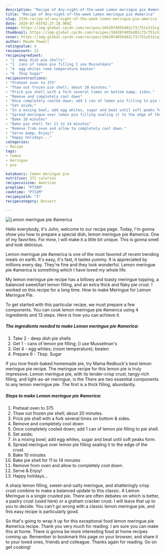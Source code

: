 ```yaml
---
description: "Recipe of Any-night-of-the-week Lemon meringue pie #america"
title: "Recipe of Any-night-of-the-week Lemon meringue pie #america"
slug: 2336-recipe-of-any-night-of-the-week-lemon-meringue-pie-america
date: 2020-07-05T02:37:28.968Z
image: https://img-global.cpcdn.com/recipes/104207405bd82c73/751x532cq70/lemon-meringue-pie-america-recipe-main-photo.jpg
thumbnail: https://img-global.cpcdn.com/recipes/104207405bd82c73/751x532cq70/lemon-meringue-pie-america-recipe-main-photo.jpg
cover: https://img-global.cpcdn.com/recipes/104207405bd82c73/751x532cq70/lemon-meringue-pie-america-recipe-main-photo.jpg
author: Maude Powell
ratingvalue: 4
reviewcount: 13
recipeingredient:
- "2  deep dish pie shells"
- "1  cans of lemon pie filling I use Musselmans"
- "4  egg whites room temperature beaten"
- "6  Tbsp Sugar"
recipeinstructions:
- "Preheat oven to 375"
- "Thaw out frozen pie shell; about 20 minutes."
- "Prick pie shell with a fork several times on bottom &amp; sides."
- "Remove and completely cool down"
- "Once completely cooled down; add 1 can of lemon pie filling to pie shell."
- "Set aside;"
- "In a mixing bowl; add egg whites, sugar and beat until soft peaks form."
- "Spread meringue over lemon pie filling sealing it to the edge of the crust."
- "Bake 10 minutes"
- "Bake pie shell for 11 to 14 minutes"
- "Remove from oven and allow to completely cool down."
- "Serve &amp; Enjoy!"
- "Happy holidays..."
categories:
- Recipe
tags:
- lemon
- meringue
- pie

katakunci: lemon meringue pie 
nutrition: 271 calories
recipecuisine: American
preptime: "PT26M"
cooktime: "PT32M"
recipeyield: "3"
recipecategory: Dessert

---
```



![Lemon meringue pie #america](https://img-global.cpcdn.com/recipes/104207405bd82c73/751x532cq70/lemon-meringue-pie-america-recipe-main-photo.jpg)

Hello everybody, it's John, welcome to our recipe page. Today, I'm gonna show you how to prepare a special dish, lemon meringue pie #america. One of my favorites. For mine, I will make it a little bit unique. This is gonna smell and look delicious.

Lemon meringue pie #america is one of the most favored of recent trending meals on earth. It's easy, it's fast, it tastes yummy. It is appreciated by millions every day. They're fine and they look wonderful. Lemon meringue pie #america is something which I have loved my whole life.

My lemon meringue pie recipe has a billowy and toasty meringue topping, a balanced sweet/tart lemon filling, and an extra thick and flaky pie crust. I worked on this recipe for a long time. How to make Meringue for Lemon Meringue Pie.


To get started with this particular recipe, we must prepare a few components. You can cook lemon meringue pie #america using 4 ingredients and 13 steps. Here is how you can achieve it.

<!--inarticleads1-->

##### The ingredients needed to make Lemon meringue pie #america:

1. Take 2 - deep dish pie shells
1. Get 1 - cans of lemon pie filling; [I use Musselman&#39;s
1. Get 4 - egg whites; (room temperature); beaten
1. Prepare 6 - Tbsp. Sugar


If you love fresh-baked homemade pie, try Mama Redbuck&#39;s best lemon meringue pie recipe. The meringue recipe for this lemon pie is truly impressive. Lemon meringue pie, with its tender-crisp crust, tangy-rich filling, and light-as-air meringue, is the There are two essential components to any lemon meringue pie. The first is a thick filling, abundantly. 

<!--inarticleads2-->

##### Steps to make Lemon meringue pie #america:

1. Preheat oven to 375
1. Thaw out frozen pie shell; about 20 minutes.
1. Prick pie shell with a fork several times on bottom &amp; sides.
1. Remove and completely cool down
1. Once completely cooled down; add 1 can of lemon pie filling to pie shell.
1. Set aside;
1. In a mixing bowl; add egg whites, sugar and beat until soft peaks form.
1. Spread meringue over lemon pie filling sealing it to the edge of the crust.
1. Bake 10 minutes
1. Bake pie shell for 11 to 14 minutes
1. Remove from oven and allow to completely cool down.
1. Serve &amp; Enjoy!
1. Happy holidays...


A sharp lemon filling, sweet-and-salty meringue, and shatteringly crisp crust combine to make a balanced update to this classic. A Lemon Meringue is a single crusted pie. There are often debates on which is better, a pastry crust (used here) or a graham cracker crust. I will leave that up to you to decide. You can&#39;t go wrong with a classic lemon meringue pie, and this easy recipe is particularly good. 

So that's going to wrap it up for this exceptional food lemon meringue pie #america recipe. Thank you very much for reading. I am sure you can make this at home. There is gonna be more interesting food at home recipes coming up. Remember to bookmark this page on your browser, and share it to your loved ones, friends and colleague. Thanks again for reading. Go on get cooking!
